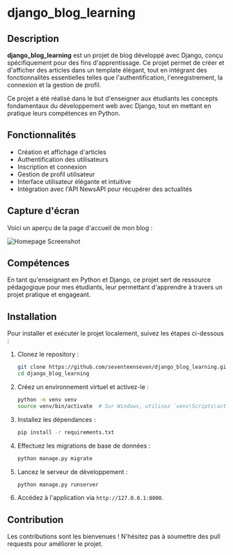 # django_blog_learning

## Description

**django_blog_learning** est un projet de blog développé avec Django, conçu spécifiquement pour des fins d'apprentissage. Ce projet permet de créer et d'afficher des articles dans un template élégant, tout en intégrant des fonctionnalités essentielles telles que l'authentification, l'enregistrement, la connexion et la gestion de profil.

Ce projet a été réalisé dans le but d'enseigner aux étudiants les concepts fondamentaux du développement web avec Django, tout en mettant en pratique leurs compétences en Python.

## Fonctionnalités

- Création et affichage d'articles
- Authentification des utilisateurs
- Inscription et connexion
- Gestion de profil utilisateur
- Interface utilisateur élégante et intuitive
- Intégration avec l'API NewsAPI pour récupérer des actualités

## Capture d'écran

Voici un aperçu de la page d'accueil de mon blog :

![Homepage Screenshot](blog_homepage.png) 

## Compétences

En tant qu'enseignant en Python et Django, ce projet sert de ressource pédagogique pour mes étudiants, leur permettant d'apprendre à travers un projet pratique et engageant.

## Installation

Pour installer et exécuter le projet localement, suivez les étapes ci-dessous :

1. Clonez le repository :
   ```bash
   git clone https://github.com/seventeenseven/django_blog_learning.git
   cd django_blog_learning
   ```

2. Créez un environnement virtuel et activez-le :
   ```bash
   python -m venv venv
   source venv/bin/activate  # Sur Windows, utilisez `venv\Scripts\activate`
   ```

3. Installez les dépendances :
   ```bash
   pip install -r requirements.txt
   ```

4. Effectuez les migrations de base de données :
   ```bash
   python manage.py migrate
   ```

5. Lancez le serveur de développement :
   ```bash
   python manage.py runserver
   ```

6. Accédez à l'application via `http://127.0.0.1:8000`.

## Contribution

Les contributions sont les bienvenues ! N'hésitez pas à soumettre des pull requests pour améliorer le projet.

